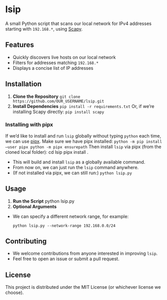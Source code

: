 # lsip

A small Python script that scans our local network for IPv4 addresses starting with `192.168.*`, using [Scapy](https://scapy.net/).

## Features
- Quickly discovers live hosts on our local network
- Filters for addresses matching `192.168.*`
- Displays a concise list of IP addresses

## Installation
1. **Clone the Repository**
`git clone https://github.com/OUR_USERNAME/lsip.git`
2. **Install Dependencies**
`pip install -r requirements.txt`
Or, if we’re installing Scapy directly:
`pip install scapy`
### Installing with pipx
If we’d like to install and run `lsip` globally without typing `python` each time, we can use [pipx](https://pypa.github.io/pipx/). Make sure we have pipx installed:
`python -m pip install –user pipx
python -m pipx ensurepath`
Then install `lsip` via pipx (from the cloned local folder):
cd lsip
pipx install .
- This will build and install `lsip` as a globally available command.
- From now on, we can just run the `lsip` command anywhere.
- (If not installed via pipx, we can still run:)
  `python lsip.py`
## Usage
1. **Run the Script**
python lsip.py
2. **Optional Arguments**
- We can specify a different network range, for example:
  ```
  python lsip.py --network-range 192.168.0.0/24
  ```

## Contributing
- We welcome contributions from anyone interested in improving `lsip`.
- Feel free to open an issue or submit a pull request.

## License
This project is distributed under the MIT License (or whichever license we choose).
   
